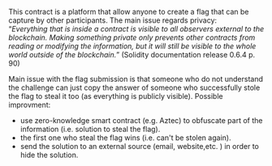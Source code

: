 <!---
The smart contract could be changed in way that submissions does not reveal any valuable information that can be used by other players.

After the registration of a player he should proceed with sharing a public key of a asymetric key pair with the smart contract. 

The player will generate the symetric key pair on his side (this could also be automated with a UI). 
The user need to store his private key somewhere. Because all of his submissions will be encrypted with the 
-->

This contract is a platform that allow anyone to create a flag that can be capture by other participants. The main issue regards privacy: <br/> 
“_Everything that is inside a contract is visible to all observers external to the blockchain. Making something private only prevents other contracts from reading or modifying the information, but it will still be visible to the whole world outside of the blockchain._” (Solidity documentation release 0.6.4 p. 90)<br/>

Main issue with the flag submission is that someone who do not understand the challenge can just copy the answer of someone who successfully stole the flag to steal it too (as everything is publicly visible). Possible improvment:
- use zero-knowledge smart contract (e.g. Aztec) to obfuscate part of the information (i.e. solution to steal the flag).
- the first one who steal the flag wins (i.e. can't be stolen again).
- send the solution to an external source (email, website,etc. ) in order to hide the solution.
